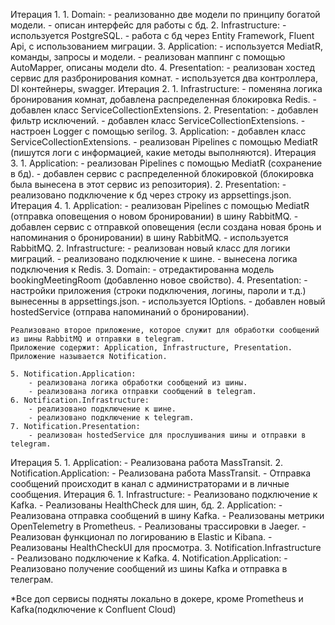 Итерация 1.
    1. Domain:
        - реализованно две модели по принципу богатой модели.
        - описан интерфейс для работы с бд.
    2. Infrastructure:
        - используется PostgreSQL.
        - работа с бд через Entity Framework, Fluent Api, с использованием миграции.
    3. Application:
        - используется MediatR, команды, запросы и модели.
        - реализован маппинг с помощью AutoMapper, описаны модели dto.
    4. Presentation:
        - реализован хостед сервис для разбронирования комнат.
        - используется два контроллера, DI контейнеры, swagger.
Итерация 2.
    1. Infrastructure:
        - поменяна логика бронирования комнат, добавлена распределенная блокировка Redis.
        - добавлен класс ServiceCollectionExtensions.
    2. Presentation:
        - добавлен фильтр исключений.
        - добавлен класс ServiceCollectionExtensions.
        - настроен Logger с помощью serilog.
    3. Application:
        - добавлен класс ServiceCollectionExtensions.
        - реализован Pipelines с помощью MediatR (пишутся логи с информацией, какие методы выполняются).
Итерация 3.
    1. Application:
        - реализован Pipelines с помощью MediatR (сохранение в бд).
        - добавлен сервис с распределенной блокировкой (блокировка была вынесена в этот сервис из репозитория).
    2. Presentation:
        - реализовано подключение к бд через строку из appsettings.json.
Итерация 4.
    1. Application:
        - реализован Pipelines с помощью MediatR (отправка оповещения о новом бронировании) в шину RabbitMQ.
        - добавлен сервис с отправкой оповещения (если создана новая бронь и напоминания о бронировании) в шину RabbitMQ.
        - используется RabbitMQ.
    2. Infrastructure:
        - реализован новый класс для логики миграций.
        - реализовано подключение к шине.
        - вынесена логика подключения к Redis.
    3. Domain:
        - отредактированна модель bookingMeetingRoom (добавленно новое свойство).
    4. Presentation:
        - настройки приложения (строки подключения, логины, пароли и т.д.) вынесенны в appsettings.json.
        - используется IOptions.
        - добавлен новый hostedService (отправа напоминаний о бронировании).

    Реализовано второе приложение, которое служит для обработки сообщений из шины RabbitMQ и отправки в telegram.
    Приложение содержит: Application, Infrastructure, Presentation.
    Приложение называется Notification.

    5. Notification.Application:
        - реализована логика обработки сообщений из шины.
        - реализована логика отправки сообщений в telegram.
    6. Notification.Infrastructure:
        - реализовано подключение к шине.
        - реализовано подключение к telegram.
    7. Notification.Presentation:
        - реализован hostedService для прослушивания шины и отправки в telegram.
Итерация 5.
    1. Application:
        - Реализована работа MassTransit.
    2. Notification.Application:
        - Реализована работа MassTransit.
        - Отправка сообщений происходит в канал с администраторами и в личные сообщения.
Итерация 6.
    1. Infrastructure:
        - Реализовано подключение к Kafka.
        - Реализованы HealthCheck для шин, бд.
    2. Application:
        - Реализована отправка сообщений в шину Kafka.
        - Реализованы метрики OpenTelemetry в Prometheus.
        - Реализованы трассировки в Jaeger.
        - Реализован функционал по логированию в Elastic и Kibana.
        - Реализованы HealthCheckUI для просмотра.
    3. Notification.Infrastructure
        - Реализовано подключение к Kafka.
    4. Notification.Application:
        - Реализовано получение сообщений из шины Kafka и отправка в телеграм.

*Все доп сервисы подняты локально в докере, кроме Prometheus и Kafka(подключение к Confluent Cloud)